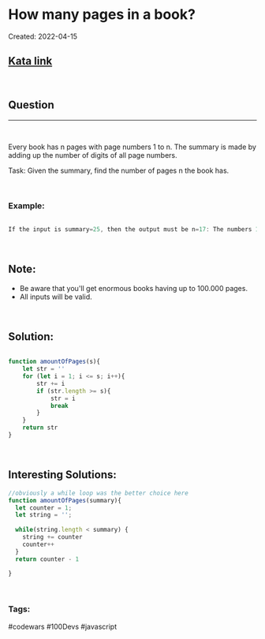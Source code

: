 # How many pages in a book?

Created:  2022-04-15

[1]: https://www.codewars.com/kata/622de76d28bf330057cd6af8/train/javascript
## [Kata link][1]

&nbsp;

## Question
---

&nbsp;

Every book has n pages with page numbers 1 to n. The summary is made by adding up the number of digits of all page numbers.

Task: Given the summary, find the number of pages n the book has.


&nbsp;

### **Example:** 
<!-- code below -->

```javascript

If the input is summary=25, then the output must be n=17: The numbers 1 to 17 have 25 digits in total: 1234567891011121314151617.

```

&nbsp;

## Note:
- Be aware that you'll get enormous books having up to 100.000 pages.
- All inputs will be valid.

&nbsp;


## **Solution:**

<!-- code below -->

```javascript

function amountOfPages(s){
    let str = ''
    for (let i = 1; i <= s; i++){
        str += i
        if (str.length >= s){
            str = i
            break
        }
    }
    return str
}

```

&nbsp;

## **Interesting Solutions:**

<!-- code below -->

```javascript
//obviously a while loop was the better choice here
function amountOfPages(summary){
  let counter = 1;
  let string = '';
  
  while(string.length < summary) {
    string += counter
    counter++
  }
  return counter - 1
  
}

```

&nbsp;

### Tags:
#codewars #100Devs #javascript